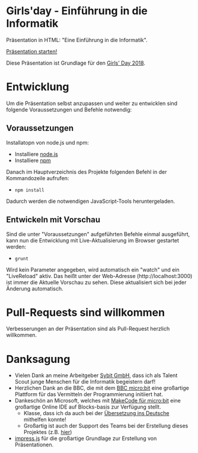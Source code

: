 # Girls'day - Einführung in die Informatik

Präsentation in HTML: "Eine Einführung in die Informatik".

[Präsentation starten!](https://stritti.github.io/girlsday-einfuehrung-informatik)

Diese Präsentation ist Grundlage für den [Girls' Day 2018](https://www.girls-day.de/).



# Entwicklung

Um die Präsentation selbst anzupassen und weiter zu entwicklen sind folgende Voraussetzungen und Befehle notwendig:

## Voraussetzungen

Installatopn von node.js und npm: 

* Installiere [node.js](https://nodejs.org/de/)
* Installiere [npm](https://www.npmjs.com/get-npm)

Danach im Hauptverzeichnis des Projekte folgenden Befehl in der Kommandozeile aufrufen:

* `npm install`


Dadurch werden die notwendigen JavaScript-Tools heruntergeladen.

## Entwickeln mit Vorschau

Sind die unter "Voraussetzungen" aufgeführten Befehle einmal ausgeführt, kann nun die Entwicklung mit Live-Aktualisierung im Browser gestartet werden:

* `grunt`

Wird kein Parameter angegeben, wird automatisch ein "watch" und ein "LiveReload" aktiv. Das heißt unter der Web-Adresse (http://localhost:3000) ist immer die Aktuelle Vorschau zu sehen. Diese aktualisiert sich bei jeder Änderung automatisch.

# Pull-Requests sind willkommen

Verbesserungen an der Präsentation sind als Pull-Request herzlich willkommen.

# Danksagung

* Vielen Dank an meine Arbeitgeber [Sybit GmbH](https://www.sybit.de), dass ich als Talent Scout junge Menschen für die Informatik begeistern darf!
* Herzlichen Dank an die BBC, die mit dem [BBC micro:bit](http://microbit.org/) eine großartige Plattform für das Vermitteln der Programmierung initiiert hat.
* Dankeschön an Microsoft, welches mit [MakeCode für micro:bit](https://makecode.microbit.org/) eine großartige Online IDE auf Blocks-basis zur Verfügung stellt.
  * Klasse, dass ich da auch bei der [Übersetzung ins Deutsche](https://makecode.com/translate) mithelfen konnte!
  * Großartig ist auch der Support des Teams bei der Erstellung dieses Projektes (z.B. [hier](https://github.com/Microsoft/pxt-microbit/issues/623))
* [impress.js](http://github.com/bartaz/impress.js) für die großartige Grundlage zur Erstellung von Präsentationen.
